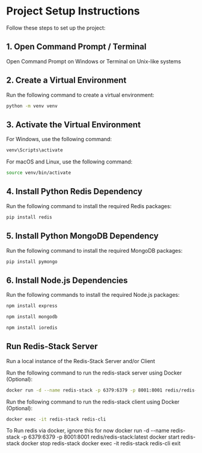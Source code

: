 # Project Setup Instructions

Follow these steps to set up the project:

## 1. Open Command Prompt / Terminal

Open Command Prompt on Windows or Terminal on Unix-like systems

## 2. Create a Virtual Environment

Run the following command to create a virtual environment:

```bash
python -m venv venv
```

## 3. Activate the Virtual Environment

For Windows, use the following command:

```bash
venv\Scripts\activate
```

For macOS and Linux, use the following command:

```bash
source venv/bin/activate
```

## 4. Install Python Redis Dependency

Run the following command to install the required Redis packages:

```bash
pip install redis
```
## 5. Install Python MongoDB Dependency

Run the following command to install the required MongoDB packages:

```bash
pip install pymongo
```

## 6. Install Node.js Dependencies

Run the following commands to install the required Node.js packages:

```bash
npm install express
```
```bash
npm install mongodb
```
```bash
npm install ioredis
```

## Run Redis-Stack Server

Run a local instance of the Redis-Stack Server and/or Client

Run the following command to run the redis-stack server using Docker (Optional):

```bash
docker run -d --name redis-stack -p 6379:6379 -p 8001:8001 redis/redis-stack:latest
```

Run the following command to run the redis-stack client using Docker (Optional):

```bash
docker exec -it redis-stack redis-cli
```

To Run redis via docker, ignore this for now
docker run -d --name redis-stack -p 6379:6379 -p 8001:8001 redis/redis-stack:latest
docker start redis-stack
docker stop redis-stack
docker exec -it redis-stack redis-cli
exit
